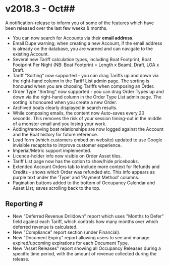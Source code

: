 # v2018.3 - Oct\#\#

A notification-release to inform you of some of the features which have been released over the last few weeks & months.

* You can now search for Accounts via their **email address**.
* Email Dupe warning; when creating a new Account, if the email address is already on the database, you are warned and can navigate to the existing Account.
* Several new Tariff calculation types, including Boat Footprint, Boat Footprint Per Night \(NB: Boat Footprint = Length x Beam\), Draft, LOA x Draft.
* Tariff "Sorting" now supported - you can drag Tariffs up and down via the right-hand column in the Tariff List admin page.  The sorting is honoured when you are choosing Tariffs when composing an Order.
* Order Type "Sorting" now supported - you can drag Order Types up and down via the right-hand column in the Order Type List admin page.  The sorting is honoured when you create a new Order.
* Archived boats clearly displayed in search results.
* While composing emails, the content now Auto-saves every 20 seconds.  This removes the risk of your session timing-out in the middle of a monster email and you losing your work.
* Adding/removing boat relationships are now logged against the Account and the Boat history for future reference.
* Lead form \(which customers embed on website\) updated to use Google invisible recaptcha to improve customer experience.
* Imperial/Metric support implemented.
* Licence-holder info now visible on Order Asset tiles.
* Tariff List page now has the option to show/hide pricebooks.
* Extended Account Orders tab to include more context for Refunds and Credits - shows which Order was refunded etc.  This info appears as purple text under the 'Type' and 'Payment Method' columns. 
* Pagination buttons added to the bottom of Occupancy Calendar and Asset List; saves scrolling back to the top.

## Reporting \#

* New "Deferred Revenue Drilldown" report which uses "Months to Defer" field against each Tariff, which controls how many months over which deferred revenue is calculated.
* New "Compliance" report section \(under Financial\).
* New "Document Expiry" report allowing users to see and manage expired/upcoming expirations for each Document Type.
* New "Asset Releases" report showing all Occupancy Releases during a specific time period, with the amount of revenue collected during the release.


